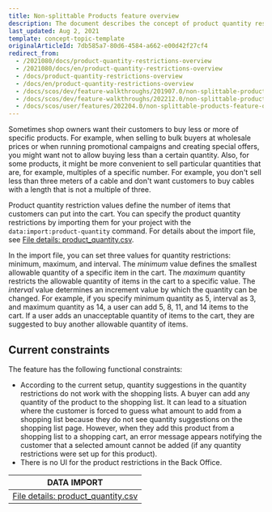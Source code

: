 ```yaml
---
title: Non-splittable Products feature overview
description: The document describes the concept of product quantity restrictions-  its types and how they can be imported
last_updated: Aug 2, 2021
template: concept-topic-template
originalArticleId: 7db585a7-80d6-4584-a662-e00d42f27cf4
redirect_from:
  - /2021080/docs/product-quantity-restrictions-overview
  - /2021080/docs/en/product-quantity-restrictions-overview
  - /docs/product-quantity-restrictions-overview
  - /docs/en/product-quantity-restrictions-overview
  - /docs/scos/dev/feature-walkthroughs/201907.0/non-splittable-products-feature-walkthrough.html  
  - /docs/scos/dev/feature-walkthroughs/202212.0/non-splittable-products-feature-walkthrough.html 
  - /docs/scos/user/features/202204.0/non-splittable-products-feature-overview.html 
---
```



Sometimes shop owners want their customers to buy less or more of specific products. For example, when selling to bulk buyers at wholesale prices or when running promotional campaigns and creating special offers, you might want not to allow buying less than a certain quantity. Also, for some products, it might be more convenient to sell particular quantities that are, for example, multiples of a specific number. For example, you don't sell less than three meters of a cable and don't want customers to buy cables with a length that is not a multiple of three.

Product quantity restriction values define the number of items that customers can put into the cart. You can specify the product quantity restrictions by importing them for your project with the `data:import:product-quantity` command. For details about the import file, see [File details: product_quantity.csv](/docs/pbc/all/cart-and-checkout/{{site.version}}/base-shop/import-and-export-data/file-details-product-quantity.csv.html).

In the import file, you can set three values for quantity restrictions: minimum, maximum, and interval.
The *minimum* value defines the smallest allowable quantity of a specific item in the cart. The *maximum* quantity restricts the allowable quantity of items in the cart to a specific value. The *interval* value determines an increment value by which the quantity can be changed. For example, if you specify minimum quantity as 5, interval as 3, and maximum quantity as 14, a user can add 5, 8, 11, and 14 items to the cart. If a user adds an unacceptable quantity of items to the cart, they are suggested to buy another allowable quantity of items.

## Current constraints

The feature has the following functional constraints:
* According to the current setup, quantity suggestions in the quantity restrictions do not work with the shopping lists. A buyer can add any quantity of the product to the shopping list. It can lead to a situation where the customer is forced to guess what amount to add from a shopping list because they do not see quantity suggestions on the shopping list page. However, when they add this product from a shopping list to a shopping cart, an error message appears notifying the customer that a selected amount cannot be added (if any quantity restrictions were set up for this product).
* There is no UI for the product restrictions in the Back Office.

| DATA IMPORT |
|---------|
|[File details: product_quantity.csv](/docs/pbc/all/cart-and-checkout/{{site.version}}/base-shop/import-and-export-data/file-details-product-quantity.csv.html) |

